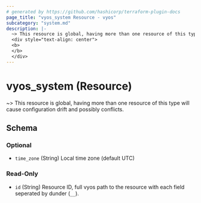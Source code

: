 ```yaml
---
# generated by https://github.com/hashicorp/terraform-plugin-docs
page_title: "vyos_system Resource - vyos"
subcategory: "system.md"
description: |-
  ~> This resource is global, having more than one resource of this type will cause configuration drift and possibly conflicts.
  <div style="text-align: center">
  <b>
  </b>
  </div>
---
```


# vyos_system (Resource)

~> This resource is global, having more than one resource of this type will cause configuration drift and possibly conflicts.

<div style="text-align: center">
<b>
</b>
</div>



<!-- schema generated by tfplugindocs -->
## Schema

### Optional

- `time_zone` (String) Local time zone (default UTC)

### Read-Only

- `id` (String) Resource ID, full vyos path to the resource with each field seperated by dunder (`__`).
